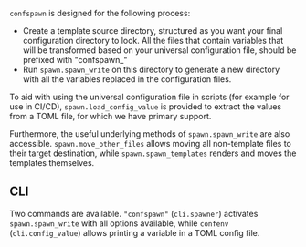 `confspawn` is designed for the following process:

* Create a template source directory, structured as you want your final configuration directory to look. All the files that contain variables that will be transformed based on your universal configuration file, should be prefixed with "confspawn_"
* Run `spawn.spawn_write` on this directory to generate a new directory with all the variables replaced in the configuration files.

To aid with using the universal configuration file in scripts (for example for use in CI/CD), `spawn.load_config_value` is provided to extract the values from a TOML file, for which we have primary support.

Furthermore, the useful underlying methods of `spawn.spawn_write` are also accessible. `spawn.move_other_files` allows moving all non-template files to their target destination, while `spawn.spawn_templates` renders and moves the templates themselves.

## CLI

Two commands are available. `"confspawn"` (`cli.spawner`) activates `spawn.spawn_write` with all options available, while `confenv` (`cli.config_value`) allows printing a variable in a TOML config file.